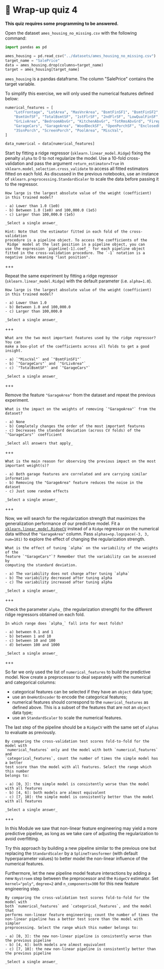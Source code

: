 # 🏁 Wrap-up quiz 4

**This quiz requires some programming to be answered.**

Open the dataset `ames_housing_no_missing.csv` with the following command:

```python
import pandas as pd

ames_housing = pd.read_csv("../datasets/ames_housing_no_missing.csv")
target_name = "SalePrice"
data = ames_housing.drop(columns=target_name)
target = ames_housing[target_name]
```

`ames_housing` is a pandas dataframe. The column "SalePrice" contains the
target variable.

To simplify this exercise, we will only used the numerical features defined
below:

```python
numerical_features = [
    "LotFrontage", "LotArea", "MasVnrArea", "BsmtFinSF1", "BsmtFinSF2",
    "BsmtUnfSF", "TotalBsmtSF", "1stFlrSF", "2ndFlrSF", "LowQualFinSF",
    "GrLivArea", "BedroomAbvGr", "KitchenAbvGr", "TotRmsAbvGrd", "Fireplaces",
    "GarageCars", "GarageArea", "WoodDeckSF", "OpenPorchSF", "EnclosedPorch",
    "3SsnPorch", "ScreenPorch", "PoolArea", "MiscVal",
]

data_numerical = data[numerical_features]
```

Start by fitting a ridge regressor (`sklearn.linear_model.Ridge`) fixing the
penalty `alpha` to 0 to not regularize the model.
Use a 10-fold cross-validation and pass the argument `return_estimator=True` in
`sklearn.model_selection.cross_validate` to access all fitted estimators fitted
on each fold. As discussed in the previous notebooks, use an instance of
`sklearn.preprocessing.StandardScaler` to scale the data before passing it to
the regressor.

```{admonition} Question
How large is the largest absolute value of the weight (coefficient)
in this trained model?

- a) Lower than 1.0 (1e0)
- b) Between 1.0 (1e0) and 100,000.0 (1e5)
- c) Larger than 100,000.0 (1e5)

_Select a single answer_

Hint: Note that the estimator fitted in each fold of the cross-validation
procedure is a pipeline object. To access the coefficients of the
`Ridge` model at the last position in a pipeline object, you can
use the expression `pipeline[-1].coef_` for each pipeline object
fitted in the cross-validation procedure. The `-1` notation is a
negative index meaning "last position".
```

+++

Repeat the same experiment by fitting a ridge regressor
(`sklearn.linear_model.Ridge`) with the default parameter (i.e. `alpha=1.0`).

```{admonition} Question
How large is the largest absolute value of the weight (coefficient)
in this trained model?

- a) Lower than 1.0
- b) Between 1.0 and 100,000.0
- c) Larger than 100,000.0

_Select a single answer_
```

+++

```{admonition} Question
What are the two most important features used by the ridge regressor? You can
make a box-plot of the coefficients across all folds to get a good insight.

- a) `"MiscVal"` and `"BsmtFinSF1"`
- b) `"GarageCars"` and `"GrLivArea"`
- c) `"TotalBsmtSF"` and `"GarageCars"`

_Select a single answer_
```

+++

Remove the feature `"GarageArea"` from the dataset and repeat the previous
experiment.

```{admonition} Question
What is the impact on the weights of removing `"GarageArea"` from the dataset?

- a) None
- b) Completely changes the order of the most important features
- c) Decreases the standard deviation (across CV folds) of the `"GarageCars"` coefficient

_Select all answers that apply_
```

+++

```{admonition} Question
What is the main reason for observing the previous impact on the most
important weight(s)?

- a) Both garage features are correlated and are carrying similar information
- b) Removing the "GarageArea" feature reduces the noise in the dataset
- c) Just some random effects

_Select a single answer_
```

+++

Now, we will search for the regularization strength that maximizes the
generalization performance of our predictive model. Fit a
[`sklearn.linear_model.RidgeCV`](https://scikit-learn.org/stable/modules/generated/sklearn.linear_model.RidgeCV.html)
instead of a `Ridge` regressor on the numerical data without the `"GarageArea"`
column. Pass `alphas=np.logspace(-3, 3, num=101)` to explore the effect of
changing the regularization strength.

```{admonition} Question
What is the effect of tuning `alpha` on the variability of the weights of the
feature `"GarageCars"`? Remember that the variability can be assessed by
computing the standard deviation.

- a) The variability does not change after tuning `alpha`
- b) The variability decreased after tuning alpha
- c) The variability increased after tuning alpha

_Select a single answer_
```

+++

Check the parameter `alpha_` (the regularization strength) for the different
ridge regressors obtained on each fold.

```{admonition} Question
In which range does `alpha_` fall into for most folds?

- a) between 0.1 and 1
- b) between 1 and 10
- c) between 10 and 100
- d) between 100 and 1000

_Select a single answer_
```

+++

So far we only used the list of `numerical_features` to build the predictive
model. Now create a preprocessor to deal separately with the numerical and
categorical columns:

- categorical features can be selected if they have an `object` data type;
- use an `OneHotEncoder` to encode the categorical features;
- numerical features should correspond to the `numerical_features` as defined
  above. This is a subset of the features that are not an `object` data type;
- use an `StandardScaler` to scale the numerical features.

The last step of the pipeline should be a `RidgeCV` with the same set of `alphas`
to evaluate as previously.

```{admonition} Question
By comparing the cross-validation test scores fold-to-fold for the model with
`numerical_features` only and the model with both `numerical_features` and
`categorical_features`, count the number of times the simple model has a better
test score than the model with all features. Select the range which this number
belongs to:

- a) [0, 3]: the simple model is consistently worse than the model with all features
- b) [4, 6]: both models are almost equivalent
- c) [7, 10]: the simple model is consistently better than the model with all features

_Select a single answer_
```

+++

In this Module we saw that non-linear feature engineering may yield a more
predictive pipeline, as long as we take care of adjusting the regularization to
avoid overfitting.

Try this approach by building a new pipeline similar to the previous one but
replacing the `StandardScaler` by a `SplineTransformer` (with default
hyperparameter values) to better model the non-linear influence of the
numerical features.

Furthermore, let the new pipeline model feature interactions by adding a new
`Nystroem` step between the preprocessor and the `RidgeCV` estimator. Set
`kernel="poly"`, `degree=2` and `n_components=300` for this new feature
engineering step.

```{admonition} Question
By comparing the cross-validation test scores fold-to-fold for the model with
both `numerical_features` and `categorical_features`, and the model that
performs non-linear feature engineering; count the number of times the
non-linear pipeline has a better test score than the model with simpler
preprocessing. Select the range which this number belongs to:

- a) [0, 3]: the new non-linear pipeline is consistently worse than the previous pipeline
- b) [4, 6]: both models are almost equivalent
- c) [7, 10]: the new non-linear pipeline is consistently better than the previous pipeline

_Select a single answer_
```
